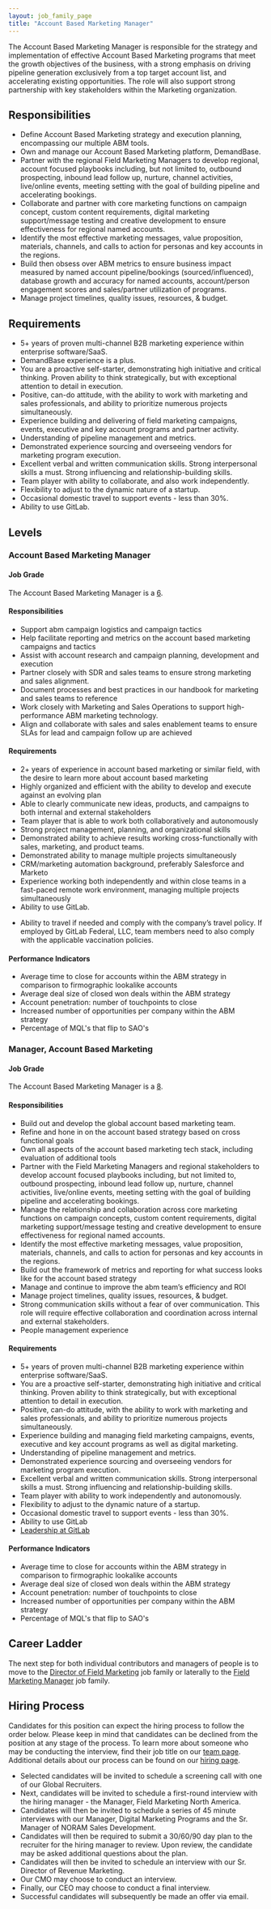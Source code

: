 ```yaml
---
layout: job_family_page
title: "Account Based Marketing Manager"
---
```


The Account Based Marketing Manager is responsible for the strategy and implementation of effective Account Based Marketing programs that meet the growth objectives of the business, with a strong emphasis on driving pipeline generation exclusively from a top target account list, and accelerating existing opportunities. The role will also support strong partnership with key stakeholders within the Marketing organization.

## Responsibilities
*   Define Account Based Marketing strategy and execution planning, encompassing our multiple ABM tools.
*   Own and manage our Account Based Marketing platform, DemandBase.
*   Partner with the regional Field Marketing Managers to develop regional, account focused playbooks including, but not limited to, outbound prospecting, inbound lead follow up, nurture, channel activities, live/online events, meeting setting with the goal of building pipeline and accelerating bookings.
*   Collaborate and partner with core marketing functions on campaign concept, custom content requirements, digital marketing support/message testing and creative development to ensure effectiveness for regional named accounts.
*   Identify the most effective marketing messages, value proposition, materials, channels, and calls to action for personas and key accounts in the regions.
*   Build then obsess over ABM metrics to ensure business impact measured by named account pipeline/bookings (sourced/influenced), database growth and accuracy for named accounts, account/person engagement scores and sales/partner utilization of programs.
*   Manage project timelines, quality issues, resources, &  budget.

## Requirements
*   5+ years of proven multi-channel B2B marketing experience within enterprise software/SaaS.
*   DemandBase experience is a plus.
*   You are a proactive self-starter, demonstrating high initiative and critical thinking. Proven ability to think strategically, but with exceptional attention to detail in execution.
*   Positive, can-do attitude, with the ability to work with marketing and sales professionals, and ability to prioritize numerous projects simultaneously.
*   Experience building and delivering of field marketing campaigns, events, executive and key account programs and partner activity.
*   Understanding of pipeline management and metrics.
*   Demonstrated experience sourcing and overseeing vendors for marketing program execution.
*   Excellent verbal and written communication skills. Strong interpersonal skills a must. Strong influencing and relationship-building skills.
*   Team player with ability to collaborate, and also work independently. 
*   Flexibility to adjust to the dynamic nature of a startup.
*   Occasional domestic travel to support events - less than 30%.
*   Ability to use GitLab.

## Levels
### Account Based Marketing Manager

#### Job Grade
The Account Based Marketing Manager is a [6](/handbook/total-rewards/compensation/compensation-calculator/#gitlab-job-grades).

#### Responsibilities

- Support abm campaign logistics and campaign tactics
- Help facilitate reporting and metrics on the account based marketing campaigns and tactics
- Assist with account research and campaign planning, development and execution
- Partner closely with SDR and sales teams to ensure strong marketing and sales alignment.
- Document processes and best practices in our handbook for marketing and sales teams to reference
- Work closely with Marketing and Sales Operations to support high-performance ABM marketing technology.
- Align and collaborate with sales and sales enablement teams to ensure SLAs for lead and campaign follow up are achieved


#### Requirements
- 2+ years of experience in account based marketing or similar field, with the desire to learn more about account based marketing
- Highly organized and efficient with the ability to develop and execute against an evolving plan
- Able to clearly communicate new ideas, products, and campaigns to both internal and external stakeholders
- Team player that is able to work both collaboratively and autonomously
- Strong project management, planning, and organizational skills
- Demonstrated ability to achieve results working cross-functionally with sales, marketing, and product teams.
- Demonstrated ability to manage multiple projects simultaneously
- CRM/marketing automation background, preferably Salesforce and Marketo
- Experience working both independently and within close teams in a fast-paced remote work environment, managing multiple projects simultaneously
- Ability to use GitLab.
* Ability to travel if needed and comply with the company’s travel policy. If employed by GitLab Federal, LLC, team members need to also comply with the applicable vaccination policies.


#### Performance Indicators

- Average time to close for accounts within the ABM strategy in comparison to firmographic lookalike accounts
- Average deal size of closed won deals within the ABM strategy
- Account penetration: number of touchpoints to close
- Increased number of opportunities per company within the ABM strategy
- Percentage of MQL's that flip to SAO's


### Manager, Account Based Marketing

#### Job Grade
The Account Based Marketing Manager is a [8](/handbook/total-rewards/compensation/compensation-calculator/#gitlab-job-grades).

#### Responsibilities
- Build out and develop the global account based marketing team.
- Refine and hone in on the account based strategy based on cross functional goals
- Own all aspects of the account based marketing tech stack, including evaluation of additional tools
- Partner with the Field Marketing Managers and regional stakeholders to develop account focused playbooks including, but not limited to, outbound prospecting, inbound lead follow up, nurture, channel activities, live/online events, meeting setting with the goal of building pipeline and accelerating bookings.
- Manage the relationship and collaboration across core marketing functions on campaign concepts, custom content requirements, digital marketing support/message testing and creative development to ensure effectiveness for regional named accounts.
- Identify the most effective marketing messages, value proposition, materials, channels, and calls to action for personas and key accounts in the regions.
- Build out the framework of metrics and reporting for what success looks like for the account based strategy
- Manage and continue to improve the abm team’s efficiency and ROI
- Manage project timelines, quality issues, resources, & budget.
- Strong communication skills without a fear of over communication. This role will require effective collaboration and coordination across internal and external stakeholders.
- People management experience


#### Requirements
- 5+ years of proven multi-channel B2B marketing experience within enterprise software/SaaS.
- You are a proactive self-starter, demonstrating high initiative and critical thinking. Proven ability to think strategically, but with exceptional attention to detail in execution.
- Positive, can-do attitude, with the ability to work with marketing and sales professionals, and ability to prioritize numerous projects simultaneously.
- Experience building and managing field marketing campaigns, events, executive and key account programs as well as digital marketing.
- Understanding of pipeline management and metrics.
- Demonstrated experience sourcing and overseeing vendors for marketing program execution.
- Excellent verbal and written communication skills. Strong interpersonal skills a must. Strong influencing and relationship-building skills.
- Team player with ability to work independently and autonomously.
- Flexibility to adjust to the dynamic nature of a startup.
- Occasional domestic travel to support events - less than 30%.
- Ability to use GitLab
- [Leadership at GitLab](https://about.gitlab.com/company/team/structure/#management-group)


#### Performance Indicators

- Average time to close for accounts within the ABM strategy in comparison to firmographic lookalike accounts
- Average deal size of closed won deals within the ABM strategy
- Account penetration: number of touchpoints to close
- Increased number of opportunities per company within the ABM strategy
- Percentage of MQL's that flip to SAO's

## Career Ladder

The next step for both individual contributors and managers of people is to move to the [Director of Field Marketing](/job-families/marketing/director-field-marketing) job family or laterally to the [Field Marketing Manager](/job-families/marketing/field-marketing-manager) job family.

## Hiring Process

Candidates for this position can expect the hiring process to follow the order below. Please keep in mind that candidates can be declined from the position at any stage of the process. To learn more about someone who may be conducting the interview, find their job title on our [team page](https://about.gitlab.com/company/team/). Additional details about our process can be found on our [hiring page](/handbook/hiring/).

*   Selected candidates will be invited to schedule a screening call with one of our Global Recruiters.
*   Next, candidates will be invited to schedule a first-round interview with the hiring manager - the Manager, Field Marketing North America.
*   Candidates will then be invited to schedule a series of 45 minute interviews with our Manager, Digital Marketing Programs and the Sr. Manager of NORAM Sales Development.
*   Candidates will then be required to submit a 30/60/90 day plan to the recruiter for the hiring manager to review. Upon review, the candidate may be asked additional questions about the plan.
*   Candidates will then be invited to schedule an interview with our Sr. Director of Revenue Marketing.
*   Our CMO may choose to conduct an interview.
*   Finally, our CEO may choose to conduct a final interview.
*   Successful candidates will subsequently be made an offer via email.
